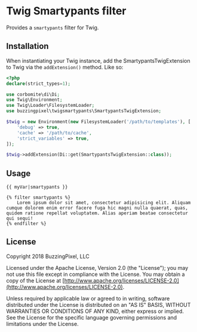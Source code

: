 # Twig Smartypants filter

Provides a `smartypants` filter for Twig.

## Installation

When instantiating your Twig instance, add the SmartypantsTwigExtension to Twig via the `addExtension()` method. Like so:

```php
<?php
declare(strict_types=1);

use corbomite\di\Di;
use Twig\Environment;
use Twig\Loader\FilesystemLoader;
use buzzingpixel\twigsmartypants\SmartypantsTwigExtension;

$twig = new Environment(new FilesystemLoader('/path/to/templates'), [
    'debug' => true,
    'cache' => '/path/to/cache',
    'strict_variables' => true,
]);

$twig->addExtension(Di::get(SmartypantsTwigExtension::class));
```

## Usage

```twig
{{ myVar|smartypants }}

{% filter smartypants %}
    Lorem ipsum dolor sit amet, consectetur adipisicing elit. Aliquam cumque dolorem enim error facere fuga hic magni nulla quaerat, quas, quidem ratione repellat voluptatem. Alias aperiam beatae consectetur qui sequi!
{% endfilter %}
```

## License

Copyright 2018 BuzzingPixel, LLC

Licensed under the Apache License, Version 2.0 (the "License");
you may not use this file except in compliance with the License.
You may obtain a copy of the License at [http://www.apache.org/licenses/LICENSE-2.0](http://www.apache.org/licenses/LICENSE-2.0).

Unless required by applicable law or agreed to in writing, software
distributed under the License is distributed on an "AS IS" BASIS,
WITHOUT WARRANTIES OR CONDITIONS OF ANY KIND, either express or implied.
See the License for the specific language governing permissions and
limitations under the License.
